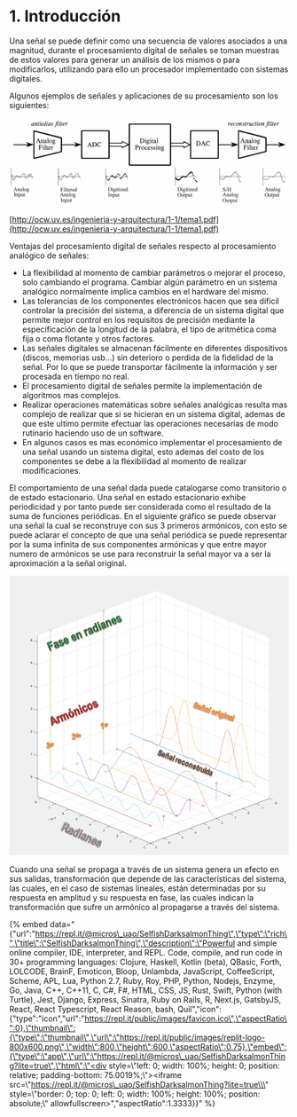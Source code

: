 # 1. Introducción

Una señal se puede definir como una secuencia de valores asociados a una magnitud, durante el procesamiento digital de señales se toman muestras de estos valores para generar un análisis de los mismos o para modificarlos, utilizando para ello un procesador implementado con sistemas digitales.

Algunos ejemplos de señales y aplicaciones de su procesamiento son los siguientes:

![The Scientish and Engineer&#x2019;s Guide to Digital Signal Processing. SW Smith.](.gitbook/assets/image%20%2845%29.png)

[http://ocw.uv.es/ingenieria-y-arquitectura/1-1/tema1.pdf](http://ocw.uv.es/ingenieria-y-arquitectura/1-1/tema1.pdf)

Ventajas del procesamiento digital de señales respecto al procesamiento analógico de señales:

* La flexibilidad al momento de cambiar parámetros o mejorar el proceso, solo cambiando el programa. Cambiar algún parámetro en un sistema analógico normalmente implica cambios en el hardware del mismo.
* Las tolerancias de los componentes electrónicos hacen que sea difícil controlar la precisión del sistema, a diferencia de un sistema digital que permite mejor control en los requisitos de precisión mediante la especificación de la longitud de la palabra, el tipo de aritmética coma fija o coma flotante y otros factores.
*  Las señales digitales se almacenan fácilmente en diferentes dispositivos \(discos, memorias usb...\) sin deterioro o perdida de la fidelidad de la señal. Por lo que se puede transportar fácilmente la información y ser procesada en tiempo no real.
* El procesamiento digital de señales permite la implementación de algoritmos mas complejos.
* Realizar operaciones matemáticas sobre señales analógicas resulta mas complejo de realizar que si se hicieran en un sistema digital, ademas de que este ultimo permite efectuar las operaciones necesarias de modo rutinario haciendo uso de un software.
* En algunos casos es mas económico implementar el procesamiento de una señal usando un sistema digital, esto ademas del costo de los componentes se debe a la flexibilidad al momento de realizar modificaciones.

El comportamiento de una señal dada puede catalogarse como transitorio o de estado estacionario. Una señal en estado estacionario exhibe periodicidad y por tanto puede ser considerada como el resultado de la suma de funciones periódicas. En el siguiente gráfico se puede observar una señal la cual se reconstruye con sus 3 primeros armónicos, con esto se puede aclarar el concepto de que una señal periódica se puede representar por la suma infinita de sus componentes armónicas y que entre mayor numero de armónicos se use para reconstruir la señal mayor va a ser la aproximación a la señal original.

![](.gitbook/assets/image%20%2870%29.png)

Cuando una señal se propaga a través de un sistema genera un efecto en sus salidas, transformación que depende de las características del sistema, las cuales, en el caso de sistemas lineales, están determinadas por su respuesta en amplitud y su respuesta en fase, las cuales indican la transformación que sufre un armónico al propagarse a través del sistema.

{% embed data="{\"url\":\"https://repl.it/@micros\_uao/SelfishDarksalmonThing\",\"type\":\"rich\",\"title\":\"SelfishDarksalmonThing\",\"description\":\"Powerful and simple online compiler, IDE, interpreter, and REPL. Code, compile, and run code in 30+ programming languages: Clojure, Haskell, Kotlin \(beta\), QBasic, Forth, LOLCODE, BrainF, Emoticon, Bloop, Unlambda, JavaScript, CoffeeScript, Scheme, APL, Lua, Python 2.7, Ruby, Roy, PHP, Python, Nodejs, Enzyme, Go, Java, C++, C++11, C, C\#, F\#, HTML, CSS, JS, Rust, Swift, Python \(with Turtle\), Jest, Django, Express, Sinatra, Ruby on Rails, R, Next.js, GatsbyJS, React, React Typescript, React Reason, bash, Quil\",\"icon\":{\"type\":\"icon\",\"url\":\"https://repl.it/public/images/favicon.ico\",\"aspectRatio\":0},\"thumbnail\":{\"type\":\"thumbnail\",\"url\":\"https://repl.it/public/images/replit-logo-800x600.png\",\"width\":800,\"height\":600,\"aspectRatio\":0.75},\"embed\":{\"type\":\"app\",\"url\":\"https://repl.it/@micros\_uao/SelfishDarksalmonThing?lite=true\",\"html\":\"<div style=\\\"left: 0; width: 100%; height: 0; position: relative; padding-bottom: 75.0019%;\\\"><iframe src=\\\"https://repl.it/@micros\_uao/SelfishDarksalmonThing?lite=true\\\" style=\\\"border: 0; top: 0; left: 0; width: 100%; height: 100%; position: absolute;\\\" allowfullscreen></iframe></div>\",\"aspectRatio\":1.3333}}" %}


